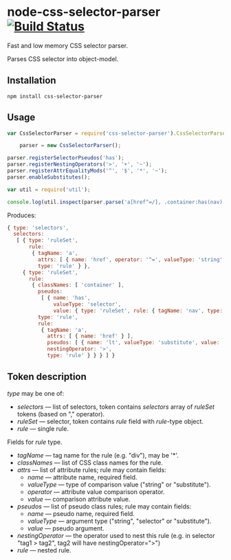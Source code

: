 node-css-selector-parser [![Build Status](https://travis-ci.org/mdevils/node-css-selector-parser.svg?branch=master)](https://travis-ci.org/mdevils/node-css-selector-parser)
========================

Fast and low memory CSS selector parser.

Parses CSS selector into object-model.

Installation
------------

```
npm install css-selector-parser
```

Usage
-----

```javascript
var CssSelectorParser = require('css-selector-parser').CssSelectorParser,

    parser = new CssSelectorParser();

parser.registerSelectorPseudos('has');
parser.registerNestingOperators('>', '+', '~');
parser.registerAttrEqualityMods('^', '$', '*', '~');
parser.enableSubstitutes();

var util = require('util');

console.log(util.inspect(parser.parse('a[href^=/], .container:has(nav) > a[href]:lt($var)'), false, null));
```

Produces:

```javascript
{ type: 'selectors',
  selectors:
   [ { type: 'ruleSet',
       rule:
        { tagName: 'a',
          attrs: [ { name: 'href', operator: '^=', valueType: 'string', value: '/' } ],
          type: 'rule' } },
     { type: 'ruleSet',
       rule:
        { classNames: [ 'container' ],
          pseudos:
           [ { name: 'has',
               valueType: 'selector',
               value: { type: 'ruleSet', rule: { tagName: 'nav', type: 'rule' } } } ],
          type: 'rule',
          rule:
           { tagName: 'a',
             attrs: [ { name: 'href' } ],
             pseudos: [ { name: 'lt', valueType: 'substitute', value: 'var' } ],
             nestingOperator: '>',
             type: 'rule' } } } ] }
```

Token description
-----------------

*type* may be one of:

* *selectors* — list of selectors, token contains *selectors* array of *ruleSet* tokens (based on "," operator).
* *ruleSet* — selector, token contains *rule* field with *rule*-type object.
* *rule* — single rule.

Fields for *rule* type.

* *tagName* — tag name for the rule (e.g. "div"), may be '*'.
* *classNames* — list of CSS class names for the rule.
* *attrs* — list of attribute rules; rule may contain fields:
  * *name* — attribute name, required field.
  * *valueType* — type of comparison value ("string" or "substitute").
  * *operator* — attribute value comparison operator.
  * *value* — comparison attribute value.
* *pseudos* — list of pseudo class rules; rule may contain fields:
  * *name* — pseudo name, required field.
  * *valueType* — argument type ("string", "selector" or "substitute").
  * *value* — pseudo argument.
* *nestingOperator* — the operator used to nest this rule (e.g. in selector "tag1 > tag2", tag2 will have nestingOperator=">")
* *rule* — nested rule.

